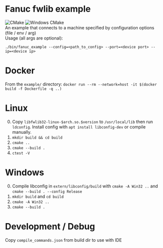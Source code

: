 # Fanuc fwlib example
![CMake](https://github.com/strangesast/fwlib/workflows/CMake/badge.svg)
![Windows CMake](https://github.com/strangesast/fwlib/workflows/Windows%20CMake/badge.svg)  
An example that connects to a machine specified by configuration options (file / env / arg)  
Usage (all args are optional):  
```
./bin/fanuc_example --config=<path_to_config> --port=<device port> --ip=<device ip>
```

# Docker
From the `example/` directory: `docker run --rm --network=host -it $(docker build -f Dockerfile -q ..)`  

# Linux
0. Copy `libfwlib32-linux-$arch.so.$version` to `/usr/local/lib` then run `ldconfig`.  Install config with `apt install libconfig-dev` or compile manually.  
1. `mkdir build && cd build`  
2. `cmake ..`  
3. `cmake --build .`  
4. `ctest -V`  

# Windows
0. Compile libconfig in `extern/libconfig/build` with `cmake -A Win32 ..` and `cmake --build . --config Release`  
1. `mkdir build` and `cd build`  
2. `cmake -A Win32 ..`  
3. `cmake --build .`  

# Development / Debug
Copy `compile_commands.json` from build dir to use with IDE  
